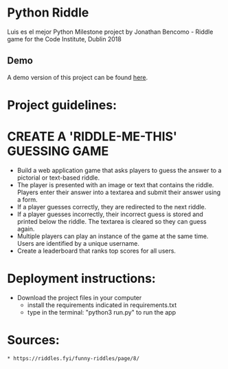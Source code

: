 # Python Riddle

Luis es el mejor Python Milestone project by Jonathan Bencomo - Riddle game for the Code Institute, Dublin 2018

## Demo

A demo version of this project can be found [here](https://riddle-bencomo.herokuapp.com/).

# Project guidelines:
# CREATE A 'RIDDLE-ME-THIS' GUESSING GAME
* Build a web application game that asks players to guess the answer to a pictorial or text-based riddle.
* The player is presented with an image or text that contains the riddle. Players enter their answer into a textarea and submit their answer using a form.
* If a player guesses correctly, they are redirected to the next riddle.
* If a player guesses incorrectly, their incorrect guess is stored and printed below the riddle. The textarea is cleared so they can guess again.
* Multiple players can play an instance of the game at the same time. Users are identified by a unique username.
* Create a leaderboard that ranks top scores for all users.

# Deployment instructions:
- Download the project files in your computer 
    * install the requirements indicated in requirements.txt
    * type in the terminal: "python3 run.py" to run the app

# Sources:
    * https://riddles.fyi/funny-riddles/page/8/
    